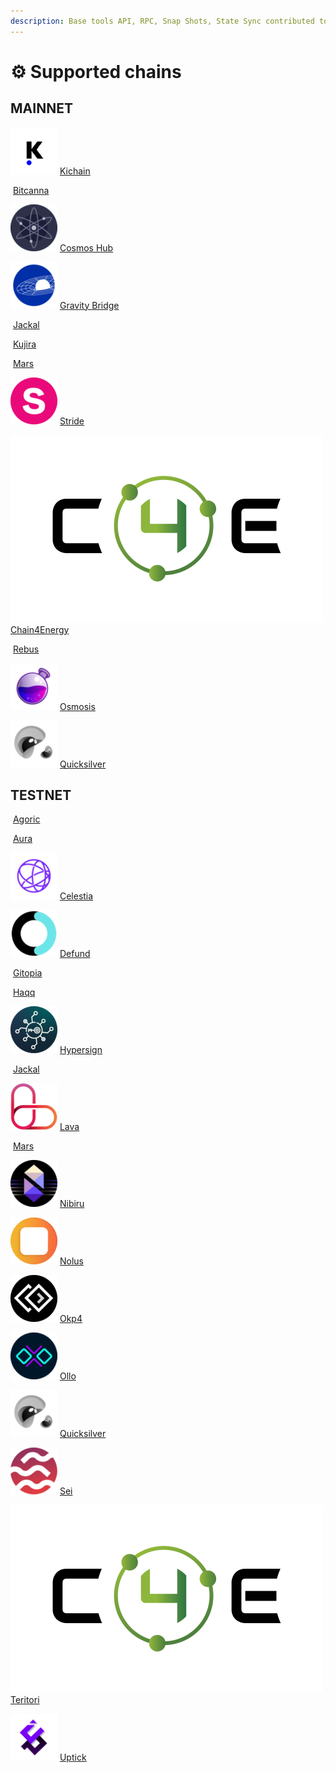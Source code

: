 ```yaml
---
description: Base tools API, RPC, Snap Shots, State Sync contributed to the projects by takeshi.team.
---
```


# ⚙ Supported chains

## MAINNET

<img src="https://github.com/takeshi-val/Logo/raw/main/kichain.png" alt="" data-size="line"> [Kichain](mainnet/kichain/)

<img src="https://github.com/takeshi-val/Logo/raw/main/bitcanna.png" alt="" data-size="line"> [Bitcanna](mainnet/bitcanna/)

<img src="https://github.com/takeshi-val/Logo/raw/main/cosmoshub.png" alt="" data-size="line"> [Cosmos Hub](mainnet/cosmoshub/)

<img src="https://github.com/takeshi-val/Logo/raw/main/gravitybridge.png" alt="" data-size="line"> [Gravity Bridge](mainnet/gravitybridge/)

<img src="https://github.com/takeshi-val/Logo/raw/main/jackal.png" alt="" data-size="line"> [Jackal](mainnet/jackal/)

<img src="https://github.com/takeshi-val/Logo/raw/main/kujira.png" alt="" data-size="line"> [Kujira](mainnet/kujira/)

<img src="https://github.com/takeshi-val/Logo/raw/main/mars.png" alt="" data-size="line"> [Mars](mainnet/mars/)

<img src="https://github.com/takeshi-val/Logo/raw/main/stride.png" alt="" data-size="line"> [Stride](mainnet/stride/)

<img src="https://github.com/takeshi-val/Logo/raw/main/logo_C4E.png" alt="" data-size="line" alt="" 
data-size="line"> [Chain4Energy](mainnet/chain4energy/)

<img src="https://github.com/takeshi-val/Logo/raw/main/rebus.png" alt="" data-size="line"> [Rebus](mainnet/rebus/)

<img src="https://github.com/takeshi-val/Logo/raw/main/osmosis.png" alt="" data-size="line"> [Osmosis](mainnet/osmosis/)

<img src="https://github.com/takeshi-val/Logo/raw/main/quicksilver.png" alt="" data-size="line"> [Quicksilver](mainnet/quicksilver/)

## TESTNET

<img src="https://github.com/takeshi-val/Logo/raw/main/agoric.png" alt="" data-size="line"> [Agoric](testnet/agoric/)

<img src="https://github.com/takeshi-val/Logo/raw/main/aura.png" alt="" data-size="line"> [Aura](testnet/aura/)

<img src="https://github.com/takeshi-val/Logo/raw/main/celestia.png" alt="" data-size="line"> [Celestia](testnet/celestia/)

<img src="https://github.com/takeshi-val/Logo/raw/main/defund.png" alt="" data-size="line"> [Defund](testnet/defund/)

<img src="https://github.com/takeshi-val/Logo/raw/main/gitopia.png" alt="" data-size="line"> [Gitopia](testnet/gitopia/)

<img src="https://github.com/takeshi-val/Logo/raw/main/haqq.png" alt="" data-size="line"> [Haqq](testnet/haqq/)

<img src="https://github.com/takeshi-val/Logo/raw/main/hypersign.png" alt="" data-size="line"> [Hypersign](testnet/hypersign/)

<img src="https://github.com/takeshi-val/Logo/raw/main/jackal.png" alt="" data-size="line"> [Jackal](testnet/jackal/)

<img src="https://github.com/takeshi-val/Logo/raw/main/lava.png" alt="" data-size="line"> [Lava](testnet/lava/)

<img src="https://github.com/takeshi-val/Logo/raw/main/mars.png" alt="" data-size="line"> [Mars](testnet/mars/)

<img src="https://github.com/takeshi-val/Logo/raw/main/nibiru.png" alt="" data-size="line"> [Nibiru](testnet/nibiru/)

<img src="https://github.com/takeshi-val/Logo/raw/main/nolus.png" alt="" data-size="line"> [Nolus](testnet/nolus/)

<img src="https://github.com/takeshi-val/Logo/raw/main/okp4.png" alt="" data-size="line"> [Okp4](testnet/okp4/)

<img src="https://github.com/takeshi-val/Logo/raw/main/ollo.png" alt="" data-size="line"> [Ollo](testnet/ollo/)

<img src="https://github.com/takeshi-val/Logo/raw/main/quicksilver.png" alt="" data-size="line"> [Quicksilver](testnet/quicksilver/)

<img src="https://github.com/takeshi-val/Logo/raw/main/sei.png" alt="" data-size="line"> [Sei](testnet/sei/)

<img src="https://github.com/takeshi-val/Logo/raw/main/logo_C4E.png" alt="" data-size="line"> [Teritori](testnet/teritori/)

<img src="https://github.com/takeshi-val/Logo/raw/main/uptick.png" alt="" data-size="line"> [Uptick](testnet/uptick/)


